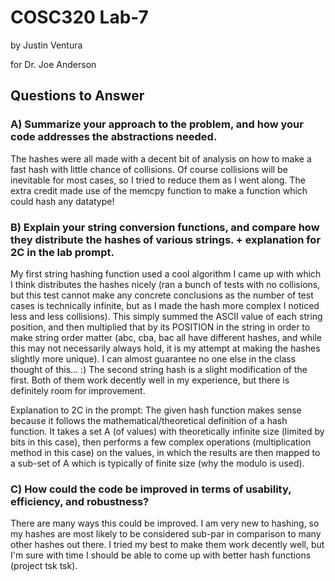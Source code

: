 # COSC320 Lab-7

by Justin Ventura

for Dr. Joe Anderson

## Questions to Answer

### A) Summarize your approach to the problem, and how your code addresses the abstractions needed.

The hashes were all made with a decent bit of analysis on how to make a fast hash with little chance of collisions.  Of course collisions will be inevitable for most cases, so I tried to reduce them as I went along.  The extra credit made use of the memcpy function to make a function which could hash any datatype!

### B) Explain your string conversion functions, and compare how they distribute the hashes of various strings. + explanation for 2C in the lab prompt.

My first string hashing function used a cool algorithm I came up with which I think distributes the hashes nicely (ran a bunch of tests with no collisions, but this test cannot make any concrete conclusions as the number of test cases is technically infinite, but as I made the hash more complex I noticed less and less collisions).  This simply summed the ASCII value of each string position, and then multiplied that by its POSITION in the string in order to make string order matter (abc, cba, bac all have different hashes, and while this may not necessarily always hold, it is my attempt at making the hashes slightly more unique).  I can almost guarantee no one else in the class thought of this... :)  The second string hash is a slight modification of the first.  Both of them work decently well in my experience, but there is definitely room for improvement.

Explanation to 2C in the prompt: The given hash function makes sense because it follows the mathematical/theoretical definition of a hash function.  It takes a set A (of values) with theoretically infinite size (limited by bits in this case), then performs a few complex operations (multiplication method in this case) on the values, in which the results are then mapped to a sub-set of A which is typically of finite size (why the modulo is used).

### C) How could the code be improved in terms of usability, efficiency, and robustness?

There are many ways this could be improved.  I am very new to hashing, so my hashes are most likely to be considered sub-par in comparison to many other hashes out there.  I tried my best to make them work decently well, but I'm sure with time I should be able to come up with better hash functions (project tsk tsk).
